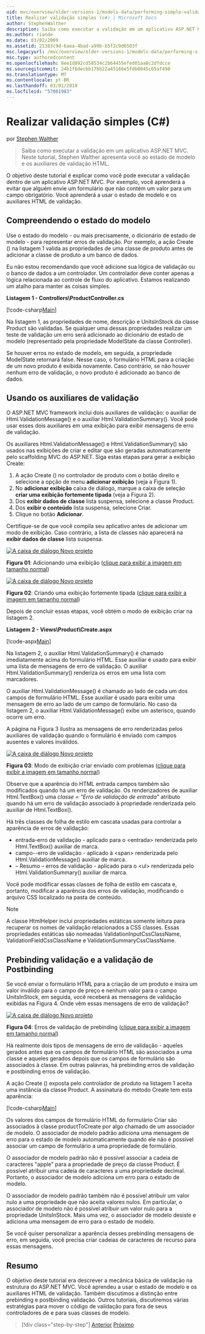 ```yaml
---
uid: mvc/overview/older-versions-1/models-data/performing-simple-validation-cs
title: Realizar validação simples (c#) | Microsoft Docs
author: StephenWalther
description: Saiba como executar a validação em um aplicativo ASP.NET MVC. Neste tutorial, Stephen Walther apresenta você ao estado de modelo e o auxiliar de validação HTML...
ms.author: riande
ms.date: 03/02/2009
ms.assetid: 21383c9d-6aea-4bad-a99b-b5f2c9d6503f
msc.legacyurl: /mvc/overview/older-versions-1/models-data/performing-simple-validation-cs
msc.type: authoredcontent
ms.openlocfilehash: 8ee1d892cd58534c2b64455efed01aa8c2dfdcce
ms.sourcegitcommit: 24b1f6decbb17bb22a45166e5fdb0845c65af498
ms.translationtype: MT
ms.contentlocale: pt-BR
ms.lasthandoff: 03/01/2019
ms.locfileid: "57061983"
---
```

<a name="performing-simple-validation-c"></a>Realizar validação simples (C#)
====================
por [Stephen Walther](https://github.com/StephenWalther)

> Saiba como executar a validação em um aplicativo ASP.NET MVC. Neste tutorial, Stephen Walther apresenta você ao estado de modelo e os auxiliares de validação HTML.


O objetivo deste tutorial é explicar como você pode executar a validação dentro de um aplicativo ASP.NET MVC. Por exemplo, você aprenderá a evitar que alguém envie um formulário que não contém um valor para um campo obrigatório. Você aprenderá a usar o estado de modelo e os auxiliares HTML de validação.

## <a name="understanding-model-state"></a>Compreendendo o estado do modelo

Use o estado do modelo - ou mais precisamente, o dicionário de estado de modelo - para representar erros de validação. Por exemplo, a ação Create () na listagem 1 valida as propriedades de uma classe de produto antes de adicionar a classe de produto a um banco de dados.


Eu não estou recomendando que você adicione sua lógica de validação ou o banco de dados a um controlador. Um controlador deve conter apenas a lógica relacionada ao controle de fluxo do aplicativo. Estamos realizando um atalho para manter as coisas simples.


**Listagem 1 - Controllers\ProductController.cs**

[!code-csharp[Main](performing-simple-validation-cs/samples/sample1.cs)]

Na listagem 1, as propriedades de nome, descrição e UnitsInStock da classe Product são validadas. Se qualquer uma dessas propriedades realizar um teste de validação um erro será adicionado ao dicionário de estado de modelo (representado pela propriedade ModelState da classe Controller).

Se houver erros no estado de modelo, em seguida, a propriedade ModelState retornará false. Nesse caso, o formulário HTML para a criação de um novo produto é exibida novamente. Caso contrário, se não houver nenhum erro de validação, o novo produto é adicionado ao banco de dados.

## <a name="using-the-validation-helpers"></a>Usando os auxiliares de validação

O ASP.NET MVC framework inclui dois auxiliares de validação: o auxiliar de Html.ValidationMessage() e o auxiliar Html.ValidationSummary(). Você pode usar esses dois auxiliares em uma exibição para exibir mensagens de erro de validação.

Os auxiliares Html.ValidationMessage() e Html.ValidationSummary() são usados nas exibições de criar e editar que são geradas automaticamente pelo scaffolding MVC do ASP.NET. Siga estas etapas para gerar a exibição Create:

1. A ação Create () no controlador de produto com o botão direito e selecione a opção de menu **adicionar exibição** (veja a Figura 1).
2. No **adicionar exibição** caixa de diálogo, marque a caixa de seleção **criar uma exibição fortemente tipada** (veja a Figura 2).
3. Dos **exibir dados de classe** lista suspensa, selecione a classe Product.
4. Dos **exibir o conteúdo** lista suspensa, selecione Criar.
5. Clique no botão **Adicionar**.


Certifique-se de que você compila seu aplicativo antes de adicionar um modo de exibição. Caso contrário, a lista de classes não aparecerá na **exibir dados de classe** lista suspensa.


[![A caixa de diálogo Novo projeto](performing-simple-validation-cs/_static/image1.jpg)](performing-simple-validation-cs/_static/image1.png)

**Figura 01**: Adicionando uma exibição ([clique para exibir a imagem em tamanho normal](performing-simple-validation-cs/_static/image2.png))


[![A caixa de diálogo Novo projeto](performing-simple-validation-cs/_static/image2.jpg)](performing-simple-validation-cs/_static/image3.png)

**Figura 02**: Criando uma exibição fortemente tipada ([clique para exibir a imagem em tamanho normal](performing-simple-validation-cs/_static/image4.png))


Depois de concluir essas etapas, você obtém o modo de exibição criar na listagem 2.

**Listagem 2 - Views\Product\Create.aspx**

[!code-aspx[Main](performing-simple-validation-cs/samples/sample2.aspx)]

Na listagem 2, o auxiliar Html.ValidationSummary() é chamado imediatamente acima do formulário HTML. Esse auxiliar é usado para exibir uma lista de mensagens de erro de validação. O auxiliar Html.ValidationSummary() renderiza os erros em uma lista com marcadores.

O auxiliar Html.ValidationMessage() é chamado ao lado de cada um dos campos de formulário HTML. Esse auxiliar é usado para exibir uma mensagem de erro ao lado de um campo de formulário. No caso da listagem 2, o auxiliar Html.ValidationMessage() exibe um asterisco, quando ocorre um erro.

A página na Figura 3 ilustra as mensagens de erro renderizadas pelos auxiliares de validação quando o formulário é enviado com campos ausentes e valores inválidos.


[![A caixa de diálogo Novo projeto](performing-simple-validation-cs/_static/image3.jpg)](performing-simple-validation-cs/_static/image5.png)

**Figura 03**: Modo de exibição criar enviado com problemas ([clique para exibir a imagem em tamanho normal](performing-simple-validation-cs/_static/image6.png))


Observe que a aparência do HTML entrada campos também são modificados quando há um erro de validação. Os renderizadores de auxiliar Html.TextBox() uma *classe = "Erro de validação de entrada"* atributo quando há um erro de validação associado à propriedade renderizada pelo auxiliar de Html.TextBox().

Há três classes de folha de estilo em cascata usadas para controlar a aparência de erros de validação:

- entrada-erro de validação - aplicado para o &lt;entrada&gt; renderizada pelo Html.TextBox() auxiliar de marca.
- campo--erro de validação - aplicado à &lt;span&gt; renderizada pelo Html.ValidationMessage() auxiliar de marca.
- – Resumo – erros de validação - aplicado para o &lt;ul&gt; renderizada pelo Html.ValidationSummary() auxiliar de marca.

Você pode modificar essas classes de folha de estilo em cascata e, portanto, modificar a aparência dos erros de validação, modificando o arquivo CSS localizado na pasta de conteúdo.

> [!NOTE] 
> 
> A classe HtmlHelper inclui propriedades estáticas somente leitura para recuperar os nomes de validação relacionados a CSS classes. Essas propriedades estáticas são nomeadas ValidationInputCssClassName, ValidationFieldCssClassName e ValidationSummaryCssClassName.


## <a name="prebinding-validation-and-postbinding-validation"></a>Prebinding validação e a validação de Postbinding

Se você enviar o formulário HTML para a criação de um produto e insira um valor inválido para o campo de preço e nenhum valor para o campo UnitsInStock, em seguida, você receberá as mensagens de validação exibidas na Figura 4. Onde vêm essas mensagens de erro de validação?


[![A caixa de diálogo Novo projeto](performing-simple-validation-cs/_static/image4.jpg)](performing-simple-validation-cs/_static/image7.png)

**Figura 04**: Erros de validação de prebinding ([clique para exibir a imagem em tamanho normal](performing-simple-validation-cs/_static/image8.png))


Há realmente dois tipos de mensagens de erro de validação - aqueles gerados antes que os campos de formulário HTML são associados a uma classe e aqueles gerados depois que os campos de formulário são associados à classe. Em outras palavras, há prebinding erros de validação e postbinding erros de validação.

A ação Create () exposta pelo controlador de produto na listagem 1 aceita uma instância da classe Product. A assinatura do método Create tem esta aparência:

[!code-csharp[Main](performing-simple-validation-cs/samples/sample3.cs)]

Os valores dos campos de formulário HTML do formulário Criar são associados à classe productToCreate por algo chamado de um associador de modelo. O associador de modelo padrão adiciona uma mensagem de erro para o estado de modelo automaticamente quando ele não é possível associar um campo de formulário a uma propriedade de formulário.

O associador de modelo padrão não é possível associar a cadeia de caracteres "apple" para a propriedade de preço da classe Product. É possível atribuir uma cadeia de caracteres a uma propriedade decimal. Portanto, o associador de modelo adiciona um erro para o estado de modelo.

O associador de modelo padrão também não é possível atribuir um valor nulo a uma propriedade que não aceita valores nulos. Em particular, o associador de modelo não é possível atribuir um valor nulo para a propriedade UnitsInStock. Mais uma vez, o associador de modelo desiste e adiciona uma mensagem de erro para o estado de modelo.

Se você quiser personalizar a aparência desses prebinding mensagens de erro, em seguida, você precisa criar cadeias de caracteres de recurso para essas mensagens.

## <a name="summary"></a>Resumo

O objetivo deste tutorial era descrever a mecânica básica de validação na estrutura do ASP.NET MVC. Você aprendeu a usar o estado de modelo e os auxiliares HTML de validação. Também discutimos a distinção entre prebinding e postbinding validação. Outros tutoriais, discutiremos várias estratégias para mover o código de validação para fora de seus controladores de e para suas classes de modelo.

> [!div class="step-by-step"]
> [Anterior](displaying-a-table-of-database-data-cs.md)
> [Próximo](validating-with-the-idataerrorinfo-interface-cs.md)
